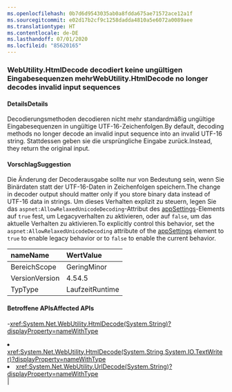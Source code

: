 ```yaml
---
ms.openlocfilehash: 0b7d6d9543035ab0a8fdda675ae71572ace12a1f
ms.sourcegitcommit: e02d17b2cf9c1258dadda4810a5e6072a0089aee
ms.translationtype: HT
ms.contentlocale: de-DE
ms.lasthandoff: 07/01/2020
ms.locfileid: "85620165"
---
```

### <a name="webutilityhtmldecode-no-longer-decodes-invalid-input-sequences"></a><span data-ttu-id="c9556-101">WebUtility.HtmlDecode decodiert keine ungültigen Eingabesequenzen mehr</span><span class="sxs-lookup"><span data-stu-id="c9556-101">WebUtility.HtmlDecode no longer decodes invalid input sequences</span></span>

#### <a name="details"></a><span data-ttu-id="c9556-102">Details</span><span class="sxs-lookup"><span data-stu-id="c9556-102">Details</span></span>

<span data-ttu-id="c9556-103">Decodierungsmethoden decodieren nicht mehr standardmäßig ungültige Eingabesequenzen in ungültige UTF-16-Zeichenfolgen.</span><span class="sxs-lookup"><span data-stu-id="c9556-103">By default, decoding methods no longer decode an invalid input sequence into an invalid UTF-16 string.</span></span> <span data-ttu-id="c9556-104">Stattdessen geben sie die ursprüngliche Eingabe zurück.</span><span class="sxs-lookup"><span data-stu-id="c9556-104">Instead, they return the original input.</span></span>

#### <a name="suggestion"></a><span data-ttu-id="c9556-105">Vorschlag</span><span class="sxs-lookup"><span data-stu-id="c9556-105">Suggestion</span></span>

<span data-ttu-id="c9556-106">Die Änderung der Decoderausgabe sollte nur von Bedeutung sein, wenn Sie Binärdaten statt der UTF-16-Daten in Zeichenfolgen speichern.</span><span class="sxs-lookup"><span data-stu-id="c9556-106">The change in decoder output should matter only if you store binary data instead of UTF-16 data in strings.</span></span> <span data-ttu-id="c9556-107">Um dieses Verhalten explizit zu steuern, legen Sie das <code>aspnet:AllowRelaxedUnicodeDecoding</code>-Attribut des [appSettings](~/docs/framework/configure-apps/file-schema/appsettings/index.md)-Elements auf <code>true</code> fest, um Legacyverhalten zu aktivieren, oder auf <code>false</code>, um das aktuelle Verhalten zu aktivieren.</span><span class="sxs-lookup"><span data-stu-id="c9556-107">To explicitly control this behavior, set the <code>aspnet:AllowRelaxedUnicodeDecoding</code> attribute of the [appSettings](~/docs/framework/configure-apps/file-schema/appsettings/index.md) element to <code>true</code> to enable legacy behavior or to <code>false</code> to enable the current behavior.</span></span>

| <span data-ttu-id="c9556-108">name</span><span class="sxs-lookup"><span data-stu-id="c9556-108">Name</span></span>    | <span data-ttu-id="c9556-109">Wert</span><span class="sxs-lookup"><span data-stu-id="c9556-109">Value</span></span>       |
|:--------|:------------|
| <span data-ttu-id="c9556-110">Bereich</span><span class="sxs-lookup"><span data-stu-id="c9556-110">Scope</span></span>   |<span data-ttu-id="c9556-111">Gering</span><span class="sxs-lookup"><span data-stu-id="c9556-111">Minor</span></span>|
|<span data-ttu-id="c9556-112">Version</span><span class="sxs-lookup"><span data-stu-id="c9556-112">Version</span></span>|<span data-ttu-id="c9556-113">4.5</span><span class="sxs-lookup"><span data-stu-id="c9556-113">4.5</span></span>|
|<span data-ttu-id="c9556-114">Typ</span><span class="sxs-lookup"><span data-stu-id="c9556-114">Type</span></span>|<span data-ttu-id="c9556-115">Laufzeit</span><span class="sxs-lookup"><span data-stu-id="c9556-115">Runtime</span></span>

#### <a name="affected-apis"></a><span data-ttu-id="c9556-116">Betroffene APIs</span><span class="sxs-lookup"><span data-stu-id="c9556-116">Affected APIs</span></span>

-<xref:System.Net.WebUtility.HtmlDecode(System.String)?displayProperty=nameWithType></li><li><xref:System.Net.WebUtility.HtmlDecode(System.String,System.IO.TextWriter)?displayProperty=nameWithType></li><li><xref:System.Net.WebUtility.UrlDecode(System.String)?displayProperty=nameWithType></li></ul>|
